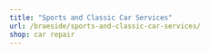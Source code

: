 ```yaml
---
title: "Sports and Classic Car Services"
url: /braeside/sports-and-classic-car-services/
shop: car repair
---
```

